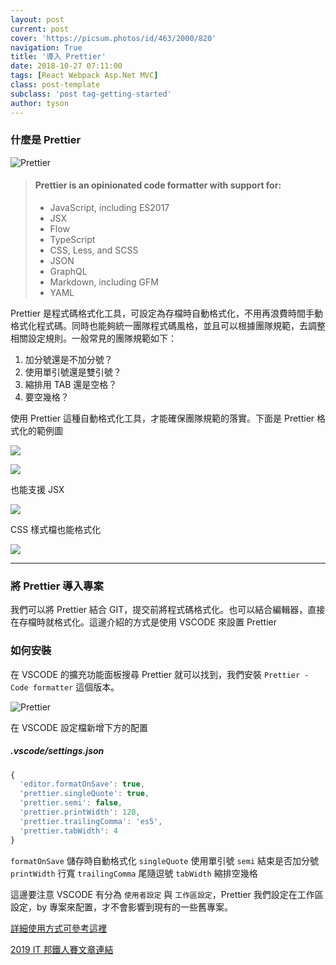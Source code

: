 ```yaml
---
layout: post
current: post
cover: 'https://picsum.photos/id/463/2000/820'
navigation: True
title: '導入 Prettier'
date: 2018-10-27 07:11:00
tags: [React Webpack Asp.Net MVC]
class: post-template
subclass: 'post tag-getting-started'
author: tyson
---
```


### 什麼是 Prettier

![Prettier](https://i.imgur.com/cnrwEb0.png)

> #### Prettier is an opinionated code formatter with support for:
>
> -   JavaScript, including ES2017
> -   JSX
> -   Flow
> -   TypeScript
> -   CSS, Less, and SCSS
> -   JSON
> -   GraphQL
> -   Markdown, including GFM
> -   YAML

Prettier 是程式碼格式化工具，可設定為存檔時自動格式化，不用再浪費時間手動格式化程式碼。同時也能夠統一團隊程式碼風格，並且可以根據團隊規範，去調整相關設定規則。一般常見的團隊規範如下：

1. 加分號還是不加分號？
2. 使用單引號還是雙引號？
3. 縮排用 TAB 還是空格？
4. 要空幾格？

使用 Prettier 這種自動格式化工具，才能確保團隊規範的落實。下面是 Prettier 格式化的範例圖

![](https://user-gold-cdn.xitu.io/2018/6/18/16412d535a2e4cc4?imageslim)

![](https://user-gold-cdn.xitu.io/2018/6/18/16412d535a4fa3e9?imageslim)

也能支援 JSX

![](https://user-gold-cdn.xitu.io/2018/6/18/16412d535b465f52?imageslim)

CSS 樣式檔也能格式化

![](https://user-gold-cdn.xitu.io/2018/6/18/16412d535931773a?imageView2/0/w/1280/h/960/format/webp/ignore-error/1)

---

### 將 Prettier 導入專案

我們可以將 Prettier 結合 GIT，提交前將程式碼格式化。也可以結合編輯器，直接在存檔時就格式化。這邊介紹的方式是使用 VSCODE 來設置 Prettier

### 如何安裝

在 VSCODE 的擴充功能面板搜尋 Prettier 就可以找到，我們安裝 `Prettier - Code formatter` 這個版本。

![Prettier](https://i.imgur.com/adqJotA.png)

在 VSCODE 設定檔新增下方的配置

##### .vscode/settings.json

```javascript
{
  'editor.formatOnSave': true,
  'prettier.singleQuote': true,
  'prettier.semi': false,
  'prettier.printWidth': 120,
  'prettier.trailingComma': 'es5',
  'prettier.tabWidth': 4
}
```

`formatOnSave` 儲存時自動格式化
`singleQuote` 使用單引號
`semi` 結束是否加分號
`printWidth` 行寬
`trailingComma` 尾隨逗號
`tabWidth` 縮排空幾格

這邊要注意 VSCODE 有分為 `使用者設定` 與 `工作區設定`，Prettier 我們設定在工作區設定，by 專案來配置，才不會影響到現有的一些舊專案。

[詳細使用方式可參考這裡](https://github.com/prettier/prettier)

[2019 IT 邦鐵人賽文章連結](https://ithelp.ithome.com.tw/articles/10199438)
